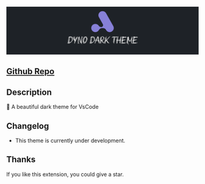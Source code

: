 <p align="center" >
    <img  src="./public/images/banner.png">
</p>

<h2><a href="https://github.com/kodiexp/dyno-dark-theme">Github Repo</a></h2>

<h2>Description</h2>
<p align="left">
    💜 A beautiful dark theme for VsCode
</p> 

<h2>Changelog</h2>

- This theme is currently under development. 

<h2>Thanks</h2>
<p>
    If you like this extension, you could give a star.
</p>


>